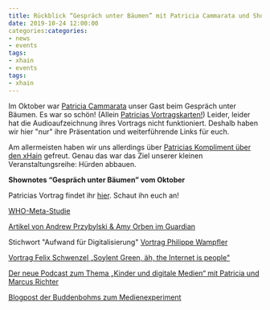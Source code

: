 ```yaml
---
title: Rückblick “Gespräch unter Bäumen” mit Patricia Cammarata und Shownotes
date: 2019-10-24 12:00:00
categories:categories:
- news
- events
tags:
- xhain
- events
tags:
- xhain
---
```


Im Oktober war [Patricia Cammarata](https://twitter.com/dasnurf) unser Gast beim Gespräch unter Bäumen. Es war so schön! (Allein [Patricias Vortragskarten!](https://twitter.com/malienamadrina/status/1181629004106911745)) 
Leider, leider hat die Audioaufzeichnung ihres Vortrags nicht funktioniert. Deshalb haben wir hier "nur" ihre Präsentation und weiterführende Links für euch.

Am allermeisten haben wir uns allerdings über [Patricias Kompliment über den xHain](https://twitter.com/dasnuf/status/1181837343059271681) gefreut. Genau das war das Ziel unserer kleinen Veranstaltungsreihe: Hürden abbauen. 

<!-- more -->

**Shownotes “Gespräch unter Bäumen” vom Oktober**

Patricias Vortrag findet ihr [hier](/images/). Schaut ihn euch an!

[WHO-Meta-Studie](https://apps.who.int/iris/handle/10665/311664)

[Artikel von Andrew Przybylski & Amy Orben im Guardian](https://www.theguardian.com/commentisfree/2019/jul/07/too-much-screen-time-hurts-kids-where-is-evidence)

Stichwort "Aufwand für Digitalisierung" [Vortrag Philippe Wampfler](https://www.youtube.com/watch?v=e2uBlqbPamw&feature=youtu.be&t=6m43s)

[Vortrag Felix Schwenzel „Soylent Green, äh, the Internet is people"](https://youtu.be/3x-RgfGNZT4)

[Der neue Podcast zum Thema „Kinder und digitale Medien“ mit Patricia und Marcus Richter](http://nur30min.de)

[Blogpost der Buddenbohms zum Medienexperiment](https://www.buddenbohm-und-soehne.de/2018/03/13/die-herzdame-experiment-die-zeit-danach/)


